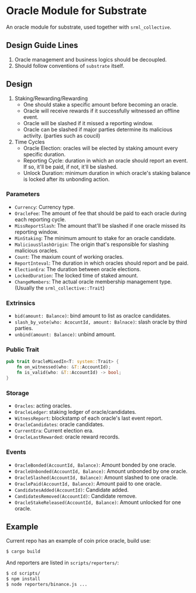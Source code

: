 # Oracle Module for Substrate

An oracle module for substrate, used together with `srml_collective`.

## Design Guide Lines

1. Oracle management and business logics should be decoupled.
2. Should follow conventions of `substrate` itself.

## Design

1. Staking/Rewarding/Rewarding
    * One should stake a specific amount before becoming an oracle.
    * Oracle will receive rewards if it successfully witnessed an offline event.
    * Oracle will be slashed if it missed a reporting window.
    * Oracle can be slashed if major parties determine its malicious activity. (parties such as coucil)
2. Time Cycles
    * Oracle Election: oracles will be elected by staking amount every specific duration.
    * Reporting Cycle: duration in which an oracle should report an event. If so, it'll be paid, if not, it'll be slashed.
    * Unlock Duration: minimum duration in which oracle's staking balance is locked after its unbonding action.

### Parameters

* `Currency`: Currency type.
* `OracleFee`: The amount of fee that should be paid to each oracle during each reporting cycle.
* `MissReportSlash`: The amount that'll be slashed if one oracle missed its reporting window.
* `MinStaking`: The minimum amount to stake for an oracle candidate.
* `MaliciousSlashOrigin`: The origin that's responsible for slashing malicious oracles.
* `Count`: The maxium count of working oracles.
* `ReportInteval`: The duration in which oracles should report and be paid.
* `ElectionEra`: The duration between oracle elections.
* `LockedDuration`: The locked time of staked amount.
* `ChangeMembers`: The actual oracle membership management type. (Usually the `srml_collective::Trait`)


### Extrinsics

* `bid(amount: Balance)`: bind amount to list as oraclce candidates.
* `slash_by_vote(who: AcocuntId, amount: Balnace)`: slash oracle by third parties.
* `unbind(amount: Balance)`: unbind amount.

### Public Trait

```rust
pub trait OracleMixedIn<T: system::Trait> {
    fn on_witnessed(who: &T::AccountId);
    fn is_valid(who: &T::AccountId) -> bool;
}
```

### Storage

* `Oracles`: acting oracles.
* `OracleLedger`: staking ledger of oracle/candidates.
* `WitnessReport`: blockstamp of each oracle's last event report.
* `OracleCandidates`: oracle candidates.
* `CurrentEra`: Current election era.
* `OracleLastRewarded`: oracle reward records.

### Events


* `OracleBonded(AccountId, Balance)`: Amount bonded by one oracle.
* `OracleUnbonded(AccountId, Balance)`: Amount unbonded by one oracle.
* `OracleSlashed(AccountId, Balance)`: Amount slashed to one oracle.
* `OraclePaid(AccountId, Balance)`: Amount paid to one oracle.
* `CandidatesAdded(AccountId)`: Candidate added.
* `CandidatesRemoved(AccountId)`: Candidate remove.
* `OracleStakeReleased(AccountId, Balance)`: Amount unlocked for one oracle.

## Example

Current repo has an example of coin price oracle, build use:

```bash
$ cargo build
```

And reporters are listed in `scripts/reporters/`:

```bash
$ cd scripts/
$ npm install
$ node reporters/binance.js ...
```
